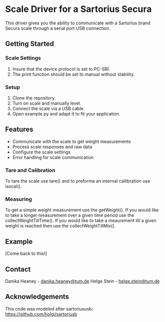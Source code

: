 # Scale Driver for a Sartorius Secura 

This driver gives you the ability to communicate with a Sartorius brand Secura scale through a serial port USB connection.

## Getting Started

### Scale Settings

1. Insure that the device protocol is set to PC-SBI. 
2. The print function should be set to manual without stability. 

### Setup

1. Clone the repository.
2. Turn on scale and manually level.
3. Connect the scale via a USB cable.
4. Open example.py and adapt it to fit your application.


## Features

- Communicate with the scale to get weight measurements
- Process scale responses and raw data
- Configure the scale settings
- Error handling for scale communication

### Tare and Calibration

To tare the scale use tare() and to preforma an internal callibration use isocal().

### Measuring

To get a simple weight measurement use the getWeight(). If you would like to take a longer measurement over a given time period use the collectWeightTillTime(). If you would like to take a meaurement till a given weight is reached then use the collectWeightTillMix().

## Example



[Come back to this!]

## Contact

Danika Heaney - danika.heaney@tum.de
Helge Stein - helge.stein@tum.de

## Acknowledgements

This code was modeled after sartoriususb: https://github.com/holgi/sartoriusb



